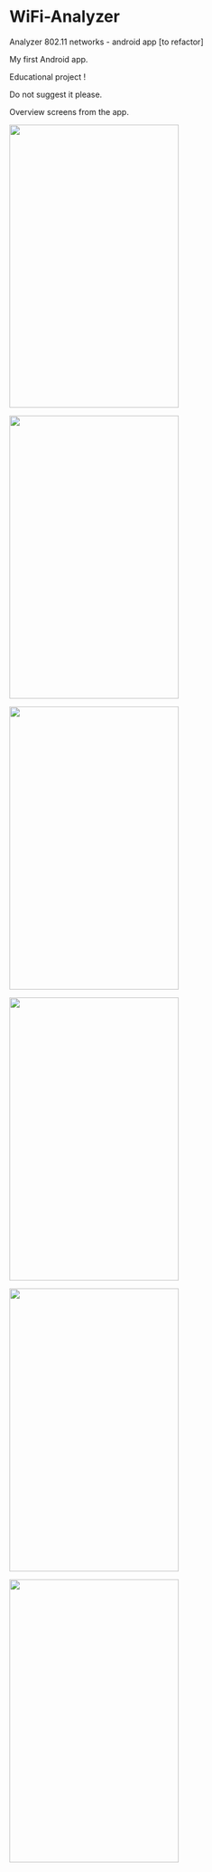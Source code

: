 # WiFi-Analyzer
Analyzer 802.11 networks - android app [to refactor]

My first Android app.

Educational project !

Do not suggest it please.



Overview screens from the app.

<a href="url"><img src="https://github.com/b00sti/WiFi-Analyzer/blob/master/photos/s1.jpg" align="middle" height="500" width="300" ></a>

<a href="url"><img src="https://github.com/b00sti/WiFi-Analyzer/blob/master/photos/s2.jpg" align="middle" height="500" width="300" ></a>


<a href="url"><img src="https://github.com/b00sti/WiFi-Analyzer/blob/master/photos/s3.jpg" align="middle" height="500" width="300" ></a>


<a href="url"><img src="https://github.com/b00sti/WiFi-Analyzer/blob/master/photos/s4.jpg" align="middle" height="500" width="300" ></a>

<a href="url"><img src="https://github.com/b00sti/WiFi-Analyzer/blob/master/photos/s4b.jpg" align="middle" height="500" width="300" ></a>


<a href="url"><img src="https://github.com/b00sti/WiFi-Analyzer/blob/master/photos/s5.jpg" align="middle" height="500" width="300" ></a>
